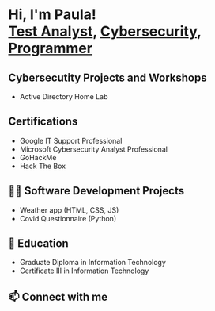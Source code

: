 <h1>Hi, I'm Paula! <br/><a href="https://github.com/pauprieto">Test Analyst</a>, <a href="https://www.linkedin.com/in/pauprieto/">Cybersecurity</a>, <a href="https://www.youtube.com/c/pauprieto">Programmer</a></h1>

<h2>Cybersecutity Projects and Workshops</h2>

-  Active Directory Home Lab

<h2>Certifications</h2>

- Google IT Support Professional
- Microsoft Cybersecurity Analyst Professional
- GoHackMe
- Hack The Box

<h2>👨‍💻 Software Development Projects</h2>

- Weather app (HTML, CSS, JS)
- Covid Questionnaire (Python)

<h2>🌱 Education</h2>

- Graduate Diploma in Information Technology
- Certificate III in Information Technology

<h2>📫 Connect with me</h2>

